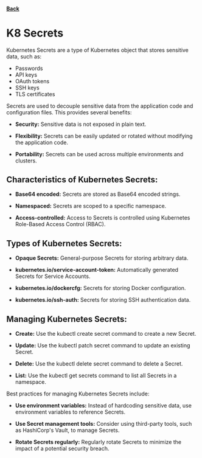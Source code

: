 #### [Back](./README.md)

# K8 Secrets

Kubernetes Secrets are a type of Kubernetes object that stores sensitive data, such as:

+ Passwords
+ API keys
+ OAuth tokens
+ SSH keys
+ TLS certificates

Secrets are used to decouple sensitive data from the application code and configuration files. This provides several benefits:
+ **Security:** Sensitive data is not exposed in plain text.

+ **Flexibility:**  Secrets can be easily updated or rotated without modifying the application code.

+ **Portability:** Secrets can be used across multiple environments and clusters.

## Characteristics of Kubernetes Secrets:

+ **Base64 encoded:** Secrets are stored as Base64 encoded strings.

+ **Namespaced:** Secrets are scoped to a specific namespace.

+ **Access-controlled:** Access to Secrets is controlled using Kubernetes Role-Based Access Control (RBAC).

## Types of Kubernetes Secrets:

+ **Opaque Secrets:** General-purpose Secrets for storing arbitrary data.

+ **kubernetes.io/service-account-token:** Automatically generated Secrets for Service Accounts.

+ **kubernetes.io/dockercfg:** Secrets for storing Docker configuration.

+ **kubernetes.io/ssh-auth:** Secrets for storing SSH authentication data.

## Managing Kubernetes Secrets:

+ **Create:** Use the kubectl create secret command to create a new Secret.

+ **Update:** Use the kubectl patch secret command to update an existing Secret.

+ **Delete:** Use the kubectl delete secret command to delete a Secret.

+ **List:** Use the kubectl get secrets command to list all Secrets in a namespace.

Best practices for managing Kubernetes Secrets include:
+ **Use environment variables:** Instead of hardcoding sensitive data, use environment variables to reference Secrets.

+ **Use Secret management tools:** Consider using third-party tools, such as HashiCorp's Vault, to manage Secrets.

+ **Rotate Secrets regularly:** Regularly rotate Secrets to minimize the impact of a potential security breach.
